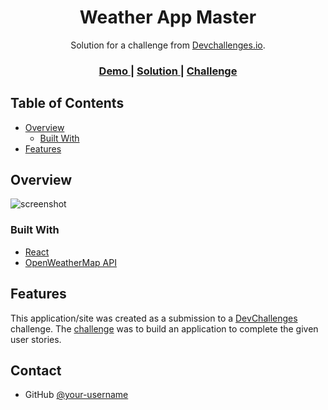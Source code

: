 <!-- Please update value in the {}  -->

<h1 align="center">Weather App Master</h1>

<div align="center">
   Solution for a challenge from  <a href="http://devchallenges.io" target="_blank">Devchallenges.io</a>.
</div>

<div align="center">
  <h3>
    <a href="https://ismail449-weather-app-master.netlify.app/">
      Demo
    </a>
    <span> | </span>
    <a href="https://github.com/ismail449/weather-app-master">
      Solution
    </a>
    <span> | </span>
    <a href="https://devchallenges.io/challenges/mM1UIenRhK808W8qmLWv">
      Challenge
    </a>
  </h3>
</div>

<!-- TABLE OF CONTENTS -->

## Table of Contents

- [Overview](#overview)
  - [Built With](#built-with)
- [Features](#features)


<!-- OVERVIEW -->

## Overview

![screenshot](https://media.giphy.com/media/65VX5miOFgMaROMRPh/giphy.gif)

### Built With

<!-- This section should list any major frameworks that you built your project using. Here are a few examples.-->

- [React](https://reactjs.org/)
- [OpenWeatherMap API](https://openweathermap.org/api)

## Features

<!-- List the features of your application or follow the template. Don't share the figma file here :) -->

This application/site was created as a submission to a [DevChallenges](https://devchallenges.io/challenges) challenge. The [challenge](https://devchallenges.io/challenges/mM1UIenRhK808W8qmLWv) was to build an application to complete the given user stories.


## Contact

- GitHub [@your-username](https://github.com/ismail449/)
